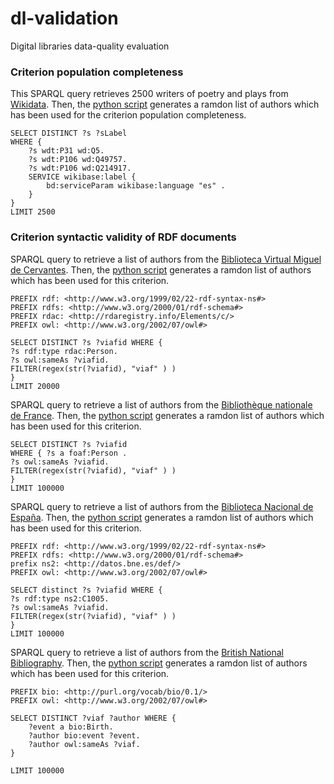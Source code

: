 # dl-validation
Digital libraries data-quality evaluation


### Criterion population completeness
This SPARQL query retrieves 2500 writers of poetry and plays from [Wikidata](http://tinyurl.com/y6xtdlvd). Then, the [python script](population-ids.py) generates a ramdon list of authors which has been used for the criterion population completeness.  

```
SELECT DISTINCT ?s ?sLabel
WHERE {
    ?s wdt:P31 wd:Q5.
    ?s wdt:P106 wd:Q49757.
    ?s wdt:P106 wd:Q214917.
    SERVICE wikibase:label {
        bd:serviceParam wikibase:language "es" .
    }
}
LIMIT 2500
```


### Criterion syntactic validity of RDF documents

SPARQL query to retrieve a list of authors from the [Biblioteca Virtual Miguel de Cervantes](http://data.cervantesvirtual.com).
Then, the [python script](bvmc-ids.py) generates a ramdon list of authors which has been used for this criterion.  

```
PREFIX rdf: <http://www.w3.org/1999/02/22-rdf-syntax-ns#>
PREFIX rdfs: <http://www.w3.org/2000/01/rdf-schema#>
PREFIX rdac: <http://rdaregistry.info/Elements/c/>
PREFIX owl: <http://www.w3.org/2002/07/owl#>

SELECT DISTINCT ?s ?viafid WHERE {
?s rdf:type rdac:Person.
?s owl:sameAs ?viafid.
FILTER(regex(str(?viafid), "viaf" ) )
}
LIMIT 20000
```


SPARQL query to retrieve a list of authors from the [Bibliothèque nationale de France](http://data.bnf.fr). Then, the [python script](bnf-ids.py) generates a ramdon list of authors which has been used for this criterion.  
```
SELECT DISTINCT ?s ?viafid
WHERE { ?s a foaf:Person .
?s owl:sameAs ?viafid.
FILTER(regex(str(?viafid), "viaf" ) )
}
LIMIT 100000
```

SPARQL query to retrieve a list of authors from the [Biblioteca Nacional de España](http://datos.bne.es). Then, the [python script](bne-ids.py) generates a ramdon list of authors which has been used for this criterion.  
```
PREFIX rdf: <http://www.w3.org/1999/02/22-rdf-syntax-ns#>
PREFIX rdfs: <http://www.w3.org/2000/01/rdf-schema#>
prefix ns2: <http://datos.bne.es/def/>
PREFIX owl: <http://www.w3.org/2002/07/owl#>

SELECT distinct ?s ?viafid WHERE {
?s rdf:type ns2:C1005.
?s owl:sameAs ?viafid.
FILTER(regex(str(?viafid), "viaf" ) )
}
LIMIT 100000
```

SPARQL query to retrieve a list of authors from the [British National Bibliography](http://bnb.data.bl.uk/). Then, the [python script](bnb-ids.py) generates a ramdon list of authors which has been used for this criterion.  
```
PREFIX bio: <http://purl.org/vocab/bio/0.1/>
PREFIX owl: <http://www.w3.org/2002/07/owl#>

SELECT DISTINCT ?viaf ?author WHERE {
    ?event a bio:Birth.
    ?author bio:event ?event.
    ?author owl:sameAs ?viaf.
}

LIMIT 100000
```
